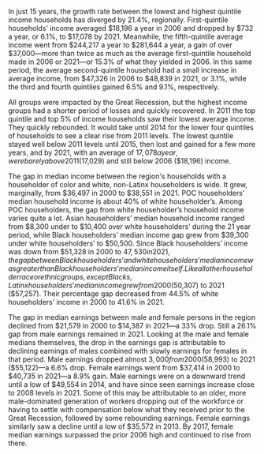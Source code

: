 In just 15 years, the growth rate between the lowest and highest quintile income households has diverged by 21.4%, regionally. First-quintile households' income averaged $18,196 a year in 2006 and dropped by $732 a year, or 6.1%, to $17,078 by 2021. Meanwhile, the fifth-quintile average income went from $244,217 a year to $281,644 a year, a gain of over $37,000—more than twice as much as the average first-quintile household made in 2006 or 2021—or 15.3% of what they yielded in 2006. In this same period, the average second-quintile household had a small increase in average income, from $47,326 in 2006 to $48,839 in 2021, or 3.1%, while the third and fourth quintiles gained 6.5% and 9.1%, respectively.

All groups were impacted by the Great Recession, but the highest income groups had a shorter period of losses and quickly recovered. In 2011 the top quintile and top 5% of income households saw their lowest average income. They quickly rebounded. It would take until 2014 for the lower four quintiles of households to see a clear rise from 2011 levels. The lowest quintile stayed well below 2011 levels until 2015, then lost and gained for a few more years, and by 2021, with an average of $17,078 a year, were barely above 2011 ($17,029) and still below 2006 ($18,196) income.  

The gap in median income between the region's households with a householder of color and white, non-Latinx householders is wide. It grew, marginally, from $36,497 in 2000 to $38,551 in 2021. POC householders’ median household income is about 40% of white householder’s. Among POC householders, the gap from white householder’s household income varies quite a lot. Asian householders’ median household income ranged from $8,300 under to $10,400 over white householders’ during the 21 year period, while Black householders’ median income gap grew from $39,300 under white householders’ to $50,500. Since Black householders’ income was down from $51,328 in 2000 to $47,530 in 2021, the gap between Black householders’ and white householders’ median income was greater than Black householders’ median income itself. Like all other householder race or ethnic groups, except Blacks, Latinx householders’ median income grew from 2000 ($50,307) to 2021 ($57,257). Their percentage gap decreased from 44.5% of white householders’ income in 2000 to 41.6% in 2021.

The gap in median earnings between male and female persons in the region declined from $21,579 in 2000 to $14,387 in 2021—a 33% drop. Still a 26.1% gap from male earnings remained in 2021. Looking at the male and female medians themselves, the drop in the earnings gap is attributable to declining earnings of males combined with slowly earnings for females in that period. Male earnings dropped almost $3,000 from 2000 ($58,993) to 2021 ($55,122)—a 6.6% drop. Female earnings went from $37,414 in 2000 to $40,735 in 2021—a 8.9% gain. Male earnings were on a downward trend until a low of $49,554 in 2014, and have since seen earnings increase close to 2008 levels in 2021. Some of this may be attributable to an older, more male-dominated generation of workers dropping out of the workforce or having to settle with compensation below what they received prior to the Great Recession, followed by some rebounding earnings. Female earnings similarly saw a decline until a low of $35,572 in 2013. By 2017, female median earnings surpassed the prior 2006 high and continued to rise from there. 